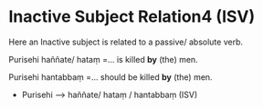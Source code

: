 # Inactive Subject Relation4 (ISV)
Here an Inactive subject is related to a passive/ absolute verb.

Purisehi haññate/ hataṃ =... is killed **by** (the) men.

Purisehi hantabbaṃ =... should be killed **by** (the) men.
- Purisehi ——> haññate/ hataṃ / hantabbaṃ (ISV)